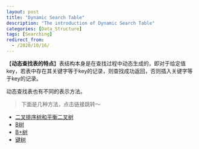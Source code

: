 ```yaml
---
layout: post
title: "Dynamic Search Table"
description: "The introduction of Dynamic Search Table"
categories: [Data_Structure]
tags: [Searching]
redirect_from:
  - /2020/10/16/
---
```


【**动态查找表的特点**】表结构本身是在查找过程中动态生成的，即对于给定值key，若表中存在其关键字等于key的记录，则查找成功返回，否则插入关键字等于key的记录。

动态查找表也有不同的表示方法。

> 下面是几种方法，点击链接跳转～

* [二叉排序树和平衡二叉树](https://authurwhywait.github.io/blog/2020/10/16/BST_and_AVL/)
* [B树](https://authurwhywait.github.io/blog/2020/06/17/B-tree/)
* [B+树](https://authurwhywait.github.io/blog/2020/06/19/B+_Tree/)
* [键树](https://authurwhywait.github.io/blog/2020/06/23/keyword_tree/)
